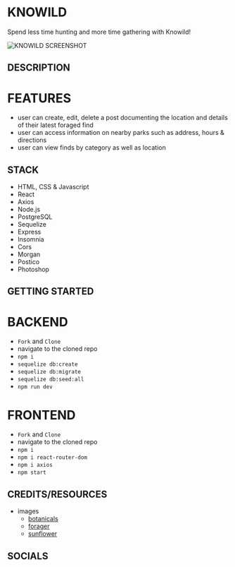 # KNOWILD
Spend less time hunting and more time gathering with Knowild! <br>

![KNOWILD SCREENSHOT](screenshot.png)

## DESCRIPTION



# FEATURES

- user can create, edit, delete a post documenting the location and details of their latest foraged find
- user can access information on nearby parks such as address, hours & directions
- user can view finds by category as well as location

## STACK

- HTML, CSS & Javascript
- React
- Axios
- Node.js
- PostgreSQL
- Sequelize
- Express
- Insomnia
- Cors
- Morgan
- Postico
- Photoshop


## GETTING STARTED

#  BACKEND
- `Fork` and `Clone`
-  navigate to the cloned repo
- `npm i`
- `sequelize db:create`
- `sequelize db:migrate`
- `sequelize db:seed:all`
- `npm run dev`
#  FRONTEND
- `Fork` and `Clone`
-  navigate to the cloned repo
- `npm i`
- `npm i react-router-dom`
- `npm i axios`
- `npm start`

## CREDITS/RESOURCES
- images
    - [botanicals](https://www.ostaravermouth.com/)
    - [forager](https://www.etsy.com/listing/818318922/mushroom-forager-art-foraging-poster)
    - [sunflower](https://www.istockphoto.com/vector/sketch-floral-decorative-set-sunflower-drawings-black-and-white-with-line-art-gm1258043981-368884157)


## SOCIALS